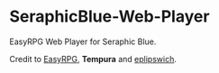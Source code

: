 # SeraphicBlue-Web-Player
EasyRPG Web Player for Seraphic Blue.

Credit to [EasyRPG](https://easyrpg.org/), **Tempura** and [eplipswich](https://gamejolt.com/@eplipswich).
